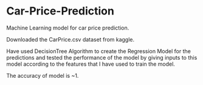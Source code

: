 # Car-Price-Prediction
Machine Learning model for car price prediction.  

Downloaded the CarPrice.csv dataset from kaggle.  

Have used DecisionTree Algorithm to create the Regression Model for the predictions and tested the performance of the model by giving inputs to this model according to the features that I have used to train the model.  

The accuracy of model is ~1.
